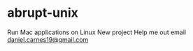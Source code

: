 # abrupt-unix
Run Mac applications on Linux
New project
Help me out email daniel.carnes19@gmail.com
